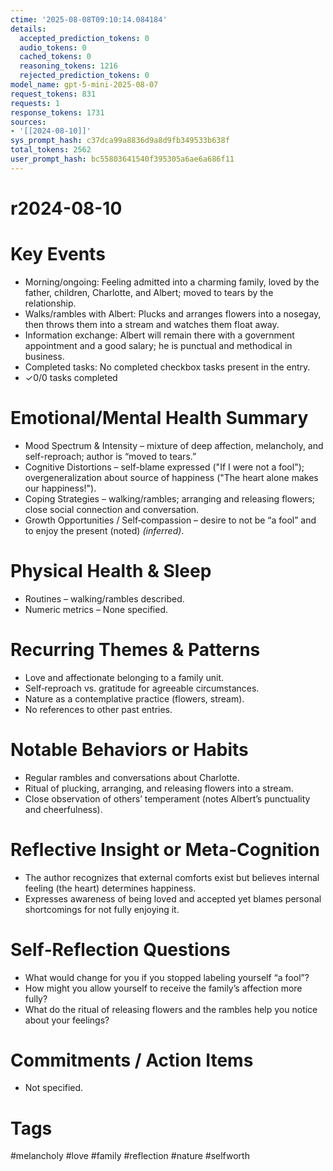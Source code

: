 ```yaml
---
ctime: '2025-08-08T09:10:14.084184'
details:
  accepted_prediction_tokens: 0
  audio_tokens: 0
  cached_tokens: 0
  reasoning_tokens: 1216
  rejected_prediction_tokens: 0
model_name: gpt-5-mini-2025-08-07
request_tokens: 831
requests: 1
response_tokens: 1731
sources:
- '[[2024-08-10]]'
sys_prompt_hash: c37dca99a8836d9a8d9fb349533b638f
total_tokens: 2562
user_prompt_hash: bc55803641540f395305a6ae6a686f11
---
```

# r2024-08-10

# Key Events
- Morning/ongoing: Feeling admitted into a charming family, loved by the father, children, Charlotte, and Albert; moved to tears by the relationship.  
- Walks/rambles with Albert: Plucks and arranges flowers into a nosegay, then throws them into a stream and watches them float away.  
- Information exchange: Albert will remain there with a government appointment and a good salary; he is punctual and methodical in business.  
- Completed tasks: No completed checkbox tasks present in the entry.  
- ✓0/0 tasks completed

# Emotional/Mental Health Summary
- Mood Spectrum & Intensity – mixture of deep affection, melancholy, and self-reproach; author is “moved to tears.”  
- Cognitive Distortions – self-blame expressed ("If I were not a fool"); overgeneralization about source of happiness ("The heart alone makes our happiness!").  
- Coping Strategies – walking/rambles; arranging and releasing flowers; close social connection and conversation.  
- Growth Opportunities / Self‑compassion – desire to not be “a fool” and to enjoy the present (noted) *(inferred)*.

# Physical Health & Sleep
- Routines – walking/rambles described.  
- Numeric metrics – None specified.

# Recurring Themes & Patterns
- Love and affectionate belonging to a family unit.  
- Self‑reproach vs. gratitude for agreeable circumstances.  
- Nature as a contemplative practice (flowers, stream).  
- No references to other past entries.

# Notable Behaviors or Habits
- Regular rambles and conversations about Charlotte.  
- Ritual of plucking, arranging, and releasing flowers into a stream.  
- Close observation of others’ temperament (notes Albert’s punctuality and cheerfulness).

# Reflective Insight or Meta‑Cognition
- The author recognizes that external comforts exist but believes internal feeling (the heart) determines happiness.  
- Expresses awareness of being loved and accepted yet blames personal shortcomings for not fully enjoying it.

# Self‑Reflection Questions
- What would change for you if you stopped labeling yourself “a fool”?  
- How might you allow yourself to receive the family’s affection more fully?  
- What do the ritual of releasing flowers and the rambles help you notice about your feelings?

# Commitments / Action Items
- Not specified.

# Tags
#melancholy #love #family #reflection #nature #selfworth